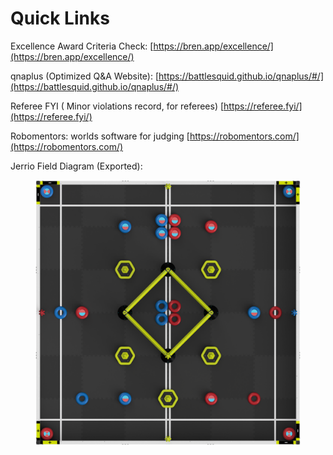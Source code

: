 # Quick Links

Excellence Award Criteria Check: [https://bren.app/excellence/](https://bren.app/excellence/)

qnaplus (Optimized Q\&A Website): [https://battlesquid.github.io/qnaplus/#/](https://battlesquid.github.io/qnaplus/#/)

Referee FYI ( Minor violations record, for referees) [https://referee.fyi/](https://referee.fyi/)

Robomentors: worlds software for judging [https://robomentors.com/](https://robomentors.com/)



Jerrio Field Diagram (Exported):&#x20;

<figure><img src="../../.gitbook/assets/V5RC-HighStakes-H2H-TileColor66_71-2000x2000.png" alt=""><figcaption></figcaption></figure>
